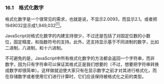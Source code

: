 ### 16.1　格式化数字

格式化数字是一个很常见的需求，也就是说，不显示2.0093，而显示2.1。或者把1949032显示成1,949,032<a class="my_markdown" href="['#anchor161']"><sup class="my_markdown">[1]</sup></a>。

JavaScript对格式化数字的内建支持很少，不过还是包括了对固定位数的小数位，固定精度，和指数符号的支持。此外，还支持显示基于不同进制的数字，比如二进制，八进制，和十六进制。

不可避免的是，JavaScript中所有格式化数字的方法都会返回一个字符串，而非数字，因为只有字符串可以保证其格式正是我们想要的（不过，想要把字符串转换成数字却很简单）。这样做就迫使大家只有在显示数字之前才对其进行格式化，而在存储数字或者使用它们进行计算时，它们应该保持被格式化之前的类型。

